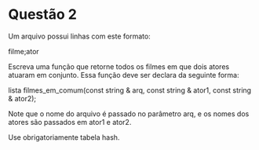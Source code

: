 # Questão 2

Um arquivo possui linhas com este formato:

filme;ator

Escreva uma função que retorne todos os filmes em que dois atores atuaram em conjunto. Essa função deve ser declara da seguinte forma:

lista<string> filmes_em_comum(const string & arq, const string & ator1, const string & ator2);


Note que o nome do arquivo é passado no parâmetro arq, e os nomes dos atores são passados em ator1 e ator2.

Use obrigatoriamente tabela hash.
